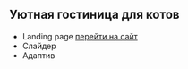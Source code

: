 ## Уютная гостиница для котов
- Landing page [перейти на сайт](https://okazaki87.github.io/-House-for-cats/)
- Слайдер
- Адаптив

